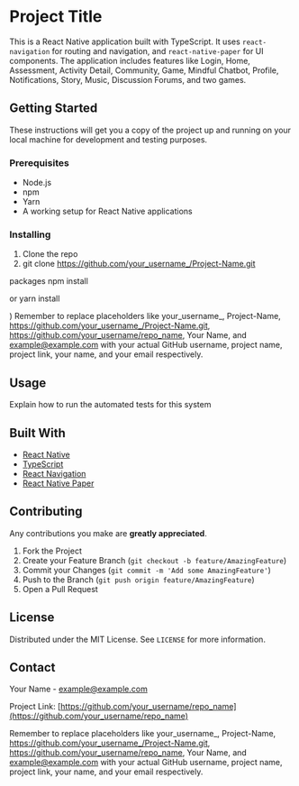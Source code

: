 # Project Title

This is a React Native application built with TypeScript. It uses `react-navigation` for routing and navigation, and `react-native-paper` for UI components. The application includes features like Login, Home, Assessment, Activity Detail, Community, Game, Mindful Chatbot, Profile, Notifications, Story, Music, Discussion Forums, and two games.

## Getting Started

These instructions will get you a copy of the project up and running on your local machine for development and testing purposes.

### Prerequisites

- Node.js
- npm
- Yarn
- A working setup for React Native applications

### Installing

1. Clone the repo
2. git clone https://github.com/your_username_/Project-Name.git

packages
npm install

or
yarn install

)
Remember to replace placeholders like your_username_, Project-Name, https://github.com/your_username_/Project-Name.git, https://github.com/your_username/repo_name, Your Name, and example@example.com with your actual GitHub username, project name, project link, your name, and your email respectively.

## Usage

Explain how to run the automated tests for this system

## Built With

- [React Native](http://www.reactnative.com/)
- [TypeScript](https://www.typescriptlang.org/)
- [React Navigation](https://reactnavigation.org/)
- [React Native Paper](https://callstack.github.io/react-native-paper/)

## Contributing

Any contributions you make are **greatly appreciated**.

1. Fork the Project
2. Create your Feature Branch (`git checkout -b feature/AmazingFeature`)
3. Commit your Changes (`git commit -m 'Add some AmazingFeature'`)
4. Push to the Branch (`git push origin feature/AmazingFeature`)
5. Open a Pull Request

## License

Distributed under the MIT License. See `LICENSE` for more information.

## Contact

Your Name - example@example.com

Project Link: [https://github.com/your_username/repo_name](https://github.com/your_username/repo_name)

Remember to replace placeholders like your_username_, Project-Name, https://github.com/your_username_/Project-Name.git, https://github.com/your_username/repo_name, Your Name, and example@example.com with your actual GitHub username, project name, project link, your name, and your email respectively.
